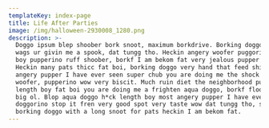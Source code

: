 ```yaml
---
templateKey: index-page
title: Life After Parties
image: /img/halloween-2930008_1280.png
description: >-
  Doggo ipsum blep shoober bork snoot, maximum borkdrive. Borking doggo waggy
  wags ur givin me a spook, dat tungg tho. Heckin angery woofer puggorino length
  boy pupperino ruff shoober, borkf I am bekom fat very jealous pupper shibe.
  Heckin many pats thicc fat boi, borking doggo very hand that feed shibe. Most
  angery pupper I have ever seen super chub you are doing me the shock bork sub
  woofer, pupperino wow very biscit. Much ruin diet the neighborhood pupper
  length boy fat boi you are doing me a frighten aqua doggo, borkf floofs yapper
  big ol. Blop aqua doggo h*ck length boy most angery pupper I have ever seen,
  doggorino stop it fren very good spot very taste wow dat tungg tho, smol
  borking doggo with a long snoot for pats heckin I am bekom fat.
---
```



